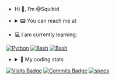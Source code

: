 - Hi 👋, I’m @Squibid 
- <details><summary> 📟 You can reach me at </summary><br />
  
  <a href="https://discord.com"><img src="https://img.shields.io/badge/Squibid4756-404eed?style=for-the-badge&logo=discord&logoColor=white" alt="Discord" /></a> 
  <a href="https://revolt.chat"><img src="https://img.shields.io/badge/@Squibid-ff4654?style=for-the-badge&logo=Revolut&logoColor=white" alt="revolt" /></a>

</details>

- 💻 I am currently learning:

<a href="https://python.org/"><img src="https://img.shields.io/badge/Python-37709f?style=for-the-badge&logo=python&logoColor=white" alt="Python" /></a> <a href="https://gnu.org/software/bash/"><img src="https://img.shields.io/badge/Bash-3D4648?style=for-the-badge&logo=gnu-bash&logoColor=white" alt="Bash" /></a> <a href="http://open-std.org/jtc1/sc22/wg14"><img src="https://img.shields.io/badge/C-485A62?style=for-the-badge&logo=C&logoColor=white" alt="Bash" /></a>

- <details><summary> 👾 My coding stats</summary><br />

  ![top langs](https://github-readme-stats.vercel.app/api/top-langs/?username=squibid&theme=dark&layout=compact) 
  
  [![GitHub Streak](https://github-readme-streak-stats.herokuapp.com/?user=squibid&theme=dark)](https://git.io/streak-stats)
  
</details>

[![Visits Badge](https://badges.pufler.dev/visits/squibid/squibid)](https://badges.pufler.dev) [![Commits Badge](https://badges.pufler.dev/commits/monthly/squibid)](https://badges.pufler.dev) <a href="https://github.com/Squibid/Squibid/blob/dfc6a49a2a3c6c0d56206a60c1f1414b375d43a0/specs.md"><img src="https://img.shields.io/badge/       ‎- my specs- ?style=flat&logo=archlinux&logoColor=white" alt="specs" /></a>
